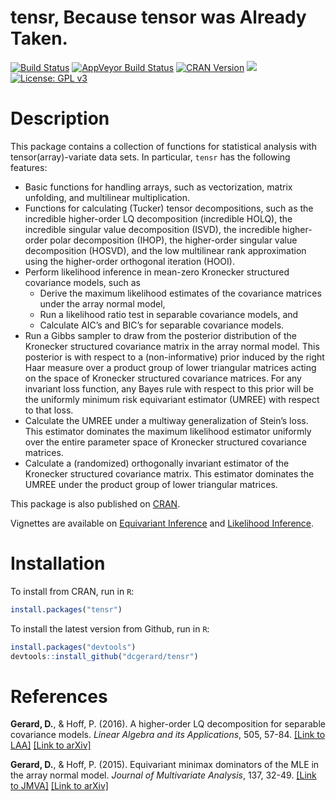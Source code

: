 
<!-- README.md is generated from README.Rmd. Please edit that file -->

# tensr, Because tensor was Already Taken.

[![Build
Status](https://travis-ci.org/dcgerard/tensr.svg?branch=master)](https://travis-ci.org/dcgerard/tensr)
[![AppVeyor Build
Status](https://ci.appveyor.com/api/projects/status/github/dcgerard/tensr?branch=master&svg=true)](https://ci.appveyor.com/project/dcgerard/tensr)
[![CRAN
Version](http://www.r-pkg.org/badges/version/tensr)](https://cran.r-project.org/package=tensr)
[![](http://cranlogs.r-pkg.org/badges/grand-total/tensr)](https://cran.r-project.org/package=tensr)
[![License: GPL
v3](https://img.shields.io/badge/License-GPL%20v3-blue.svg)](http://www.gnu.org/licenses/gpl-3.0)

# Description

This package contains a collection of functions for statistical analysis
with tensor(array)-variate data sets. In particular, `tensr` has the
following features:

  - Basic functions for handling arrays, such as vectorization, matrix
    unfolding, and multilinear multiplication.
  - Functions for calculating (Tucker) tensor decompositions, such as
    the incredible higher-order LQ decomposition (incredible HOLQ), the
    incredible singular value decomposition (ISVD), the incredible
    higher-order polar decomposition (IHOP), the higher-order singular
    value decomposition (HOSVD), and the low multilinear rank
    approximation using the higher-order orthogonal iteration (HOOI).
  - Perform likelihood inference in mean-zero Kronecker structured
    covariance models, such as
      - Derive the maximum likelihood estimates of the covariance
        matrices under the array normal model,
      - Run a likelihood ratio test in separable covariance models, and
      - Calculate AIC’s and BIC’s for separable covariance models.
  - Run a Gibbs sampler to draw from the posterior distribution of the
    Kronecker structured covariance matrix in the array normal model.
    This posterior is with respect to a (non-informative) prior induced
    by the right Haar measure over a product group of lower triangular
    matrices acting on the space of Kronecker structured covariance
    matrices. For any invariant loss function, any Bayes rule with
    respect to this prior will be the uniformly minimum risk equivariant
    estimator (UMREE) with respect to that loss.
  - Calculate the UMREE under a multiway generalization of Stein’s loss.
    This estimator dominates the maximum likelihood estimator uniformly
    over the entire parameter space of Kronecker structured covariance
    matrices.
  - Calculate a (randomized) orthogonally invariant estimator of the
    Kronecker structured covariance matrix. This estimator dominates the
    UMREE under the product group of lower triangular matrices.

This package is also published on
[CRAN](https://cran.r-project.org/package=tensr).

Vignettes are available on [Equivariant
Inference](https://cran.r-project.org/package=tensr/vignettes/equivariant_estimation.html)
and [Likelihood
Inference](https://cran.r-project.org/package=tensr/vignettes/maximum_likelihood.html).

# Installation

To install from CRAN, run in `R`:

``` r
install.packages("tensr")
```

To install the latest version from Github, run in `R`:

``` r
install.packages("devtools")
devtools::install_github("dcgerard/tensr")
```

# References

**Gerard, D.**, & Hoff, P. (2016). A higher-order LQ decomposition for
separable covariance models. *Linear Algebra and its Applications*, 505,
57-84. [\[Link to LAA\]](https://doi.org/10.1016/j.laa.2016.04.033)
[\[Link to arXiv\]](http://arxiv.org/pdf/1410.1094v1.pdf)

**Gerard, D.**, & Hoff, P. (2015). Equivariant minimax dominators of the
MLE in the array normal model. *Journal of Multivariate Analysis*, 137,
32-49. [\[Link to JMVA\]](https://doi.org/10.1016/j.jmva.2015.01.020)
[\[Link to arXiv\]](http://arxiv.org/pdf/1408.0424.pdf)
